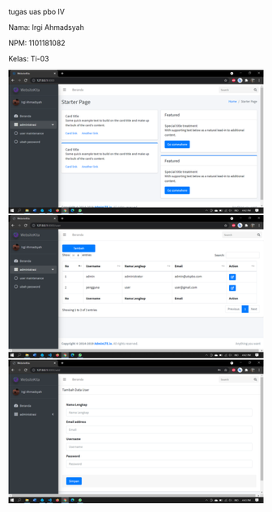 tugas uas pbo IV

Nama: Irgi Ahmadsyah

NPM: 1101181082

Kelas: Ti-03

<p align="center">
<img src="halawal.png"></a>
<img src="haluser.png"></a>
<img src="haluseradd.png"></a>
</p>
